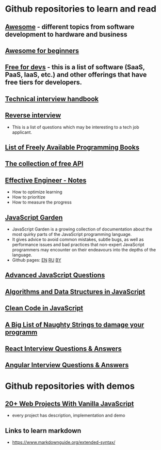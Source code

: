 # Github repositories to learn and read

## [Awesome](https://github.com/sindresorhus/awesome) - different topics from software development to hardware and business

## [Awesome for beginners](https://github.com/MunGell/awesome-for-beginners)

## [Free for devs](https://github.com/ripienaar/free-for-dev) - this is a list of software (SaaS, PaaS, IaaS, etc.) and other offerings that have free tiers for developers.

## [Technical interview handbook](https://github.com/yangshun/tech-interview-handbook)

## [Reverse interview](https://github.com/viraptor/reverse-interview)

- This is a list of questions which may be interesting to a tech job applicant.

## [List of Freely Available Programming Books](https://github.com/EbookFoundation/free-programming-books)

## [The collection of free API](https://github.com/public-apis/public-apis)

## [Effective Engineer - Notes](https://gist.github.com/rondy/af1dee1d28c02e9a225ae55da2674a6f)

- How to optimize learning
- How to prioritize
- How to measure the progress

## [JavaScript Garden](https://github.com/BonsaiDen/JavaScript-Garden)

- JavaScript Garden is a growing collection of documentation about the most quirky parts of the JavaScript programming language.
- It gives advice to avoid common mistakes, subtle bugs, as well as performance issues and bad practices
  that non-expert JavaScript programmers may encounter on their endeavours into the depths of the language.
- Github pages:
  [EN](https://bonsaiden.github.io/JavaScript-Garden/)
  [RU](https://bonsaiden.github.io/JavaScript-Garden/ru/)
  [BY](https://bonsaiden.github.io/JavaScript-Garden/by/)

## [Advanced JavaScript Questions](https://github.com/lydiahallie/javascript-questions)

## [Algorithms and Data Structures in JavaScript](https://github.com/trekhleb/javascript-algorithms)

## [Clean Code in JavaScript](https://github.com/ryanmcdermott/clean-code-javascript)

## [A Big List of Naughty Strings to damage your programm](https://github.com/minimaxir/big-list-of-naughty-strings)

## [React Interview Questions & Answers](https://github.com/sudheerj/reactjs-interview-questions)

## [Angular Interview Questions & Answers](https://github.com/sudheerj/angular-interview-questions)

# Github repositories with demos

## [20+ Web Projects With Vanilla JavaScript](https://github.com/bradtraversy/vanillawebprojects)

- every project has description, implementation and demo

## Links to learn markdown

- https://www.markdownguide.org/extended-syntax/
